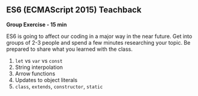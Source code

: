 ## ES6 (ECMAScript 2015) Teachback

**Group Exercise - 15 min**

ES6 is going to affect our coding in a major way in the near future. Get into groups of 2-3 people and spend a few minutes researching your topic. Be prepared to share what you learned with the class. 

1. `let` vs `var` vs `const`
2. String interpolation 
3. Arrow functions
4. Updates to object literals
5. `class`, `extends`, `constructor`, `static`

